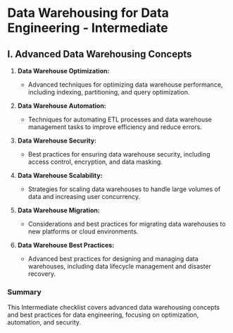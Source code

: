 # Data Warehousing for Data Engineering - Intermediate

## I. Advanced Data Warehousing Concepts

1. **Data Warehouse Optimization:** 
   - Advanced techniques for optimizing data warehouse performance, including indexing, partitioning, and query optimization.

2. **Data Warehouse Automation:** 
   - Techniques for automating ETL processes and data warehouse management tasks to improve efficiency and reduce errors.

3. **Data Warehouse Security:** 
   - Best practices for ensuring data warehouse security, including access control, encryption, and data masking.

4. **Data Warehouse Scalability:** 
   - Strategies for scaling data warehouses to handle large volumes of data and increasing user concurrency.

5. **Data Warehouse Migration:** 
   - Considerations and best practices for migrating data warehouses to new platforms or cloud environments.

6. **Data Warehouse Best Practices:** 
   - Advanced best practices for designing and managing data warehouses, including data lifecycle management and disaster recovery.

### Summary

This Intermediate checklist covers advanced data warehousing concepts and best practices for data engineering, focusing on optimization, automation, and security.
